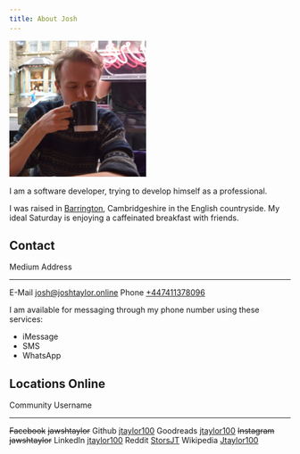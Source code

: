 ```yaml
---
title: About Josh
---
```


![Me drinking some tea in [Hebden Bridge][], April 2018](/images/josh.png)

I am a software developer, trying to develop himself as a
professional. 

I was raised in [Barrington][], Cambridgeshire in the English countryside. My
ideal Saturday is enjoying a caffeinated breakfast with friends.

[Barrington]: https://en.wikipedia.org/wiki/Barrington,_Cambridgeshire
[functional programming]: https://en.wikipedia.org/wiki/Functional_programming
[Lisp]: https://en.wikipedia.org/wiki/Lisp_(programming_language)
[Haskell]: https://www.haskell.org/
[Hebden Bridge]: https://en.wikipedia.org/wiki/Hebden_Bridge
[values]: /values.html
[career plan]: /career.html
[global issues]: /issues.html

## Contact

Medium  Address
------  --------------------------------------------------------
E-Mail  [josh@joshtaylor.online](mailto:josh@joshtaylor.online)
Phone   [+447411378096](tel:+447411378096)

I am available for messaging through my phone number using these services:

- iMessage
- SMS
- WhatsApp

## Locations Online

Community      Username
-------------  -------------------------------------------------------------
~~Facebook~~   ~~jawshtaylor~~
Github         [jtaylor100](https://github.com/jtaylor100)
Goodreads      [jtaylor100](https://www.goodreads.com/jtaylor100)
~~Instagram~~  ~~jawshtaylor~~
LinkedIn       [jtaylor100](https://www.linkedin.com/in/jtaylor100)
Reddit         [StorsJT](https://www.reddit.com/user/StorsJT)
Wikipedia      [Jtaylor100](https://en.wikipedia.org/wiki/User:Jtaylor100)
